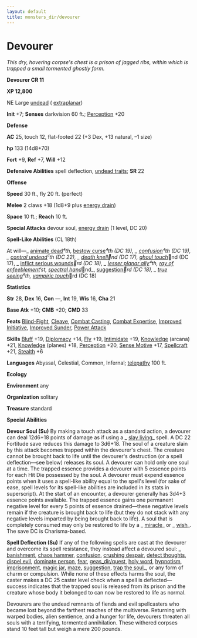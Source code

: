 ```yaml
---
layout: default
title: monsters_dir/devourer
---
```

# Devourer

_This dry, hovering corpse's chest is a prison of jagged ribs, within which is trapped a small tormented ghostly form._

**Devourer CR 11**

**XP 12,800**

NE Large [undead](../creatureTypes#_undead) ( [extraplanar](../creatureTypes#_extraplanar-subtype))

**Init** +7; **Senses** darkvision 60 ft.; [Perception](../../skills_dir/perception#_perception) +20

**Defense**

**AC** 25, touch 12, flat-footed 22 (+3 Dex, +13 natural, –1 size)

**hp** 133 (14d8+70)

**Fort** +9, **Ref** +7, **Will** +12

**Defensive Abilities** spell deflection, [undead traits](../universalMonsterRules#_undead-traits); **SR** 22

**Offense**

**Speed** 30 ft., fly 20 ft. (perfect)

**Melee** 2 claws +18 (1d8+9 plus [energy drain](../universalMonsterRules#_energy-drain))

**Space** 10 ft.; **Reach** 10 ft.

**Special Attacks** devour soul, [energy drain](../universalMonsterRules#_energy-drain) (1 level, DC 20)

**Spell-Like Abilities** (CL 18th)

At will—_ [animate dead](../../spells_dir/animateDead#_animate-dead)_⁴th_, [bestow curse](../../spells_dir/bestowCurse#_bestow-curse)_⁴th (DC 19), _ [confusion](../../spells_dir/confusion#_confusion)_⁴th (DC 19), _ [control undead](../../spells_dir/controlUndead#_control-undead)_⁷th (DC 22), _ [death knell](../../spells_dir/deathKnell#_death-knell)_⁲nd (DC 17)_, [ghoul touch](../../spells_dir/ghoulTouch#_ghoul-touch)_⁲nd (DC 17), _ [inflict serious wounds](../../spells_dir/inflictSeriousWounds#_inflict-serious-wounds)_⁳rd (DC 18), _ [lesser planar ally](../../spells_dir/planarAlly#_planar-ally-lesser)_⁴th_, [ray of enfeeblement](../../spells_dir/rayOfEnfeeblement#_ray-of-enfeeblement)_ⁱst_, [spectral hand](../../spells_dir/spectralHand#_spectral-hand)_⁲nd_, [suggestion](../../spells_dir/suggestion#_suggestion)_⁳rd (DC 18), _ [true seeing](../../spells_dir/trueSeeing#_true-seeing)_⁶th_, [vampiric touch](../../spells_dir/vampiricTouch#_vampiric-touch)_⁳rd (DC 18)

**Statistics**

**Str** 28, **Dex** 16, **Con** —, **Int** 19, **Wis** 16, **Cha** 21

**Base Atk** +10; **CMB** +20; **CMD** 33

**Feats** [Blind-Fight](../../feats#_blind-fight), [Cleave](../../feats#_cleave), [Combat Casting](../../feats#_combat-casting), [Combat Expertise](../../feats#_combat-expertise), [Improved Initiative](../../feats#_improved-initiative), [Improved Sunder](../../feats#_improved-sunder), [Power Attack](../../feats#_power-attack)

**Skills** [Bluff](../../skills_dir/bluff#_bluff) +19, [Diplomacy](../../skills_dir/diplomacy#_diplomacy) +14, [Fly](../../skills_dir/fly#_fly) +19, [Intimidate](../../skills_dir/intimidate#_intimidate) +19, [Knowledge](../../skills_dir/knowledge#_knowledge) (arcana) +21, [Knowledge](../../skills_dir/knowledge#_knowledge) (planes) +18, [Perception](../../skills_dir/perception#_perception) +20, [Sense Motive](../../skills_dir/senseMotive#_sense-motive) +17, [Spellcraft](../../skills_dir/spellcraft#_spellcraft) +21, [Stealth](../../skills_dir/stealth#_stealth) +6

**Languages** Abyssal, Celestial, Common, Infernal; [telepathy](../universalMonsterRules#_telepathy) 100 ft.

**Ecology**

**Environment** any

**Organization** solitary

**Treasure** standard

**Special Abilities**

**Devour Soul (Su)** By making a touch attack as a standard action, a devourer can deal 12d6+18 points of damage as if using a _ [slay living](../../spells_dir/slayLiving#_slay-living)_ spell. A DC 22 Fortitude save reduces this damage to 3d6+18. The soul of a creature slain by this attack becomes trapped within the devourer's chest. The creature cannot be brought back to life until the devourer's destruction (or a spell deflection—see below) releases its soul. A devourer can hold only one soul at a time. The trapped essence provides a devourer with 5 essence points for each Hit Die possessed by the soul. A devourer must expend essence points when it uses a spell-like ability equal to the spell's level (for sake of ease, spell levels for its spell-like abilities are included in its stats in superscript). At the start of an encounter, a devourer generally has 3d4+3 essence points available. The trapped essence gains one permanent negative level for every 5 points of essence drained—these negative levels remain if the creature is brought back to life (but they do not stack with any negative levels imparted by being brought back to life). A soul that is completely consumed may only be restored to life by a _ [miracle](../../spells_dir/miracle#_miracle)_ or _ [wish](../../spells_dir/wish#_wish)_. The save DC is Charisma-based.

**Spell Deflection (Su)** If any of the following spells are cast at the devourer and overcome its spell resistance, they instead affect a devoured soul: _ [banishment](../../spells_dir/banishment#_banishment), [chaos hammer](../../spells_dir/chaosHammer#_chaos-hammer), [confusion](../../spells_dir/confusion#_confusion), [crushing despair](../../spells_dir/crushingDespair#_crushing-despair), [detect thoughts](../../spells_dir/detectThoughts#_detect-thoughts), [dispel evil](../../spells_dir/dispelEvil#_dispel-evil), [dominate person](../../spells_dir/dominatePerson#_dominate-person), [fear](../../spells_dir/fear#_fear), [geas_dir/quest](../../spells_dir/geasQuest#_geas-quest), [holy word](../../spells_dir/holyWord#_holy-word), [hypnotism](../../spells_dir/hypnotism#_hypnotism), [imprisonment](../../spells_dir/imprisonment#_imprisonment), [magic jar](../../spells_dir/magicJar#_magic-jar), [maze](../../spells_dir/maze#_maze), [suggestion](../../spells_dir/suggestion#_suggestion), [trap the soul](../../spells_dir/trapTheSoul#_trap-the-soul)_, or any form of charm or compulsion. While none of these effects harms the soul, the caster makes a DC 25 caster level check when a spell is deflected—success indicates that the trapped soul is released from its prison and the creature whose body it belonged to can now be restored to life as normal.

Devourers are the undead remnants of fiends and evil spellcasters who became lost beyond the farthest reaches of the multiverse. Returning with warped bodies, alien sentience, and a hunger for life, devourers threaten all souls with a terrifying, tormented annihilation. These withered corpses stand 10 feet tall but weigh a mere 200 pounds.

